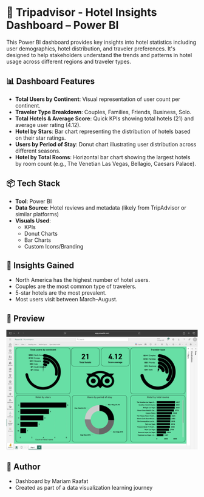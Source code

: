 # 🏨 Tripadvisor - Hotel Insights Dashboard – Power BI

This Power BI dashboard provides key insights into hotel statistics including user demographics, hotel distribution, and traveler preferences. It's designed to help stakeholders understand the trends and patterns in hotel usage across different regions and traveler types.

## 📊 Dashboard Features

- **Total Users by Continent**: Visual representation of user count per continent.
- **Traveler Type Breakdown**: Couples, Families, Friends, Business, Solo.
- **Total Hotels & Average Score**: Quick KPIs showing total hotels (21) and average user rating (4.12).
- **Hotel by Stars**: Bar chart representing the distribution of hotels based on their star ratings.
- **Users by Period of Stay**: Donut chart illustrating user distribution across different seasons.
- **Hotel by Total Rooms**: Horizontal bar chart showing the largest hotels by room count (e.g., The Venetian Las Vegas, Bellagio, Caesars Palace).

## 📦 Tech Stack

- **Tool**: Power BI
- **Data Source**: Hotel reviews and metadata (likely from TripAdvisor or similar platforms)
- **Visuals Used**:
  - KPIs
  - Donut Charts
  - Bar Charts
  - Custom Icons/Branding

## 🧠 Insights Gained

- North America has the highest number of hotel users.
- Couples are the most common type of travelers.
- 5-star hotels are the most prevalent.
- Most users visit between March–August.

## 📸 Preview

![Dashboard Preview](Tripadvisor.png)



## 📝 Author

- Dashboard by Mariam Raafat
- Created as part of a data visualization learning journey


